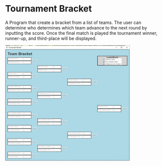 # Tournament Bracket
A Program that create a bracket from a list of teams. The user can determine who determines which team advance to the next round by inputting the score. Once the final match is played the tournament winner, runner-up, and third-place will be displayed.

<img src="screenshot.jpg" width="400"/> 
